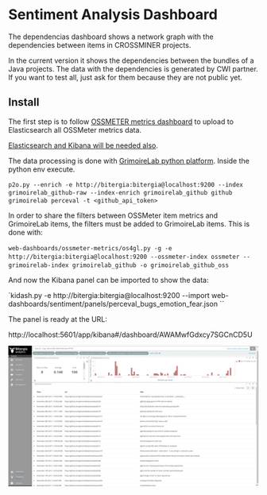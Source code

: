 # Sentiment Analysis Dashboard

The dependencias dashboard shows a network graph with the dependencies between
items in CROSSMINER projects.

In the current version it shows the dependencies between the bundles of a Java
projects. The data with the dependencies is generated by CWI partner. If you want to test all, just ask for them because they are not public yet.

## Install

The first step is to follow [OSSMETER metrics dashboard](/ossmeter-metrics) to upload to Elasticsearch all OSSMeter metrics data.

[Elasticsearch and Kibana will be needed also](/web-dashboards#install-elasticsearch-and-kibana).

The data processing is done with [GrimoireLab python platform](/web-dashboards#install-grimoirelab-python-env). Inside the python env execute.

```
p2o.py --enrich -e http://bitergia:bitergia@localhost:9200 --index grimoirelab_github-raw --index-enrich grimoirelab_github github grimoirelab perceval -t <github_api_token>
```

In order to share the filters between OSSMeter item metrics and GrimoireLab items, the filters must be added to GrimoireLab items. This is done with:

`web-dashboards/ossmeter-metrics/os4gl.py -g -e http://bitergia:bitergia@localhost:9200 --ossmeter-index ossmeter --grimoirelab-index grimoirelab_github -o grimoirelab_github_oss`

And now the Kibana panel can be imported to show the data:

`kidash.py -e http://bitergia:bitergia@localhost:9200 --import web-dashboards/sentiment/panels/perceval_bugs_emotion_fear.json ``

The panel is ready at the URL:

http://localhost:5601/app/kibana#/dashboard/AWAMwfGdxcy7SGCnCD5U

![](screenshot.png?raw=true)
